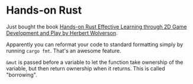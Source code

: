 # Hands-on Rust
Just bought the book [Hands-on Rust Effective Learning through 2D Game Development and Play by Herbert Wolverson](https://pragprog.com/titles/hwrust/hands-on-rust/).

Apparently you can reformat your code to standard formatting simply by running `cargo fmt`. That's an awesome feature.

`&mut` is passed before a variable to let the function take ownership of the variable, but then return ownership when it returns. This is called "borrowing".
